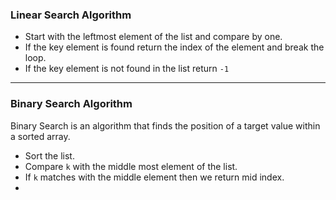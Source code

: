 ### Linear Search Algorithm

* Start with the leftmost element of the list and compare by one.
* If the key element is found return the index of the element and break the loop.
* If the key element is not found in the list return `-1`

****

### Binary Search Algorithm

Binary Search is an algorithm that finds the position of a target value within a sorted array.

* Sort the list.
* Compare `k` with the middle most element of the list.
* If `k` matches with the middle element then we return mid index.
*